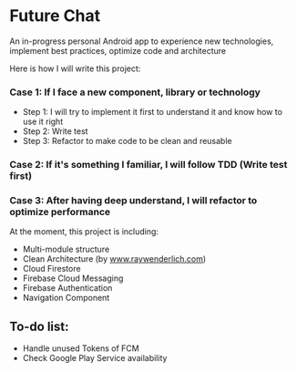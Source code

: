 # Future Chat
An in-progress personal Android app to experience new technologies, implement best practices, optimize code and architecture

Here is how I will write this project:

### Case 1: If I face a new component, library or technology

+ Step 1: I will try to implement it first to understand it and know how to use it right
+ Step 2: Write test
+ Step 3: Refactor to make code to be clean and reusable

### Case 2: If it's something I familiar, I will follow TDD (Write test first)

### Case 3: After having deep understand, I will refactor to optimize performance

At the moment, this project is including:
- Multi-module structure
- Clean Architecture (by www.raywenderlich.com)
- Cloud Firestore
- Firebase Cloud Messaging
- Firebase Authentication
- Navigation Component

## To-do list:
- Handle unused Tokens of FCM
- Check Google Play Service availability